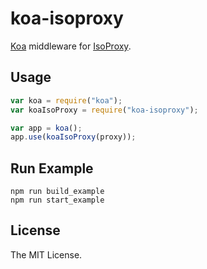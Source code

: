 # koa-isoproxy

[Koa](https://github.com/koajs/koa) middleware for [IsoProxy](https://github.com/s-shin/isoproxy).

## Usage

```js
var koa = require("koa");
var koaIsoProxy = require("koa-isoproxy");

var app = koa();
app.use(koaIsoProxy(proxy));
```

## Run Example

```
npm run build_example
npm run start_example
```

## License

The MIT License.
